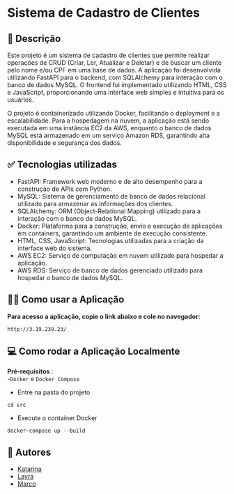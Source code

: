 # Sistema de Cadastro de Clientes
## 📜 Descrição
Este projeto é um sistema de cadastro de clientes que permite realizar operações de CRUD (Criar, Ler, Atualizar e Deletar) e de buscar um cliente pelo nome e/ou CPF em uma base de dados. A aplicação foi desenvolvida utilizando FastAPI para o backend, com SQLAlchemy para interação com o banco de dados MySQL. O frontend foi implementado utilizando HTML, CSS e JavaScript, proporcionando uma interface web simples e intuitiva para os usuários.

O projeto é containerizado utilizando Docker, facilitando o deployment e a escalabilidade. Para a hospedagem na nuvem, a aplicação está sendo executada em uma instância EC2 da AWS, enquanto o banco de dados MySQL está armazenado em um serviço Amazon RDS, garantindo alta disponibilidade e segurança dos dados.

## ✅ Tecnologias utilizadas
- FastAPI: Framework web moderno e de alto desempenho para a construção de APIs com Python.
- MySQL: Sistema de gerenciamento de banco de dados relacional utilizado para armazenar as informações dos clientes.
- SQLAlchemy: ORM (Object-Relational Mapping) utilizado para a interação com o banco de dados MySQL.
- Docker: Plataforma para a construção, envio e execução de aplicações em containers, garantindo um ambiente de execução consistente.
- HTML, CSS, JavaScript: Tecnologias utilizadas para a criação da interface web do sistema.
- AWS EC2: Serviço de computação em nuvem utilizado para hospedar a aplicação.
- AWS RDS: Serviço de banco de dados gerenciado utilizado para hospedar o banco de dados MySQL.

## 🧑‍💻 Como usar a Aplicação

**Para acesso a aplicação, copie o link abaixo e cole no navegador:**
```
http://3.19.239.23/
```

## 💻 Como rodar a Aplicação Localmente
**Pré-requisitos** :  
-`Docker` e `Docker Compose`

- Entre na pasta do projeto
``` shell
cd src
```
- Execute o container Docker
``` shell
docker-compose up --build
```

## 👤 Autores
- [Katarina](https://github.com/katfr) 
- [Layra](https://github.com/Layravbf) 
- [Marco](https://github.com/lieko0) 
